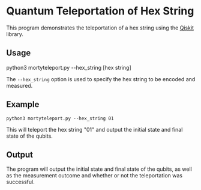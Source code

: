 # Quantum Teleportation of Hex String

This program demonstrates the teleportation of a hex string using the [Qiskit](https://qiskit.org/) library.

## Usage

python3 mortyteleport.py --hex_string [hex string]

The `--hex_string` option is used to specify the hex string to be encoded and measured.

## Example

`python3 mortyteleport.py --hex_string 01`


This will teleport the hex string "01" and output the initial state and final state of the qubits.

## Output

The program will output the initial state and final state of the qubits, as well as the measurement outcome and whether or not the teleportation was successful.
